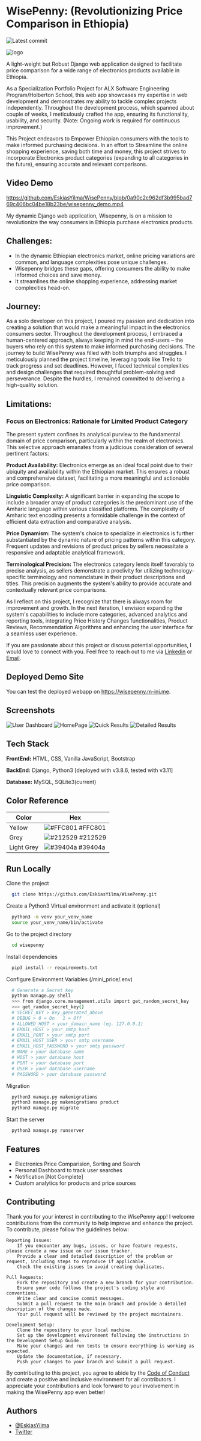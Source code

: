 
# WisePenny: (Revolutionizing Price Comparison in Ethiopia)
![Latest commit](https://img.shields.io/github/last-commit/EskiasYilma/WisePenny?style=round-square)

![logo](https://github.com/EskiasYilma/WisePenny/blob/main/product/static/wisepenny/discount_3.jpg)

A light-weight but Robust Django web application designed to facilitate price comparison for a wide range of electronics products available in Ethiopia.

As a Specialization Portfolio Project for ALX Software Engineering Program/Holberton School, this web app showcases my expertise in web development and demonstrates my ability to tackle complex projects independently. Throughout the development process, which spanned about couple of weeks, I meticulously crafted the app, ensuring its functionality, usability, and security. (Note: Ongoing work is required for continuous improvement.)

This Project endeavors to Empower Ethiopian consumers with the tools to make informed purchasing decisions. In an effort to Streamline the online shopping experience, saving both time and money, this project strives to incorporate Electronics product categories (expanding to all categories in the future), ensuring accurate and relevant comparisons.

## Video Demo
https://github.com/EskiasYilma/WisePenny/blob/0a90c2c962df3b995bad769c406bc04be18b23be/wisepenny_demo.mp4


My dynamic Django web application, Wisepenny, is on a mission to revolutionize the way consumers in Ethiopia purchase electronics products.

## Challenges:

- In the dynamic Ethiopian electronics market, online pricing variations are common, and language complexities pose unique challenges.
- Wisepenny bridges these gaps, offering consumers the ability to make informed choices and save money.
- It streamlines the online shopping experience, addressing market complexities head-on.

## Journey:

As a solo developer on this project, I poured my passion and dedication into creating a solution that would make a meaningful impact in the electronics consumers sector. Throughout the development process, I embraced a human-centered approach, always keeping in mind the end-users – the buyers who rely on this system to make informed purchasing decisions.
The journey to build WisePenny was filled with both triumphs and struggles. I meticulously planned the project timeline, leveraging tools like Trello to track progress and set deadlines. However, I faced technical complexities and design challenges that required thoughtful problem-solving and perseverance. Despite the hurdles, I remained committed to delivering a high-quality solution.

## Limitations:

### Focus on Electronics: Rationale for Limited Product Category

The present system confines its analytical purview to the fundamental domain of price comparison, particularly within the realm of electronics. This selective approach emanates from a judicious consideration of several pertinent factors:

**Product Availability:** Electronics emerge as an ideal focal point due to their ubiquity and availability within the Ethiopian market. This ensures a robust and comprehensive dataset, facilitating a more meaningful and actionable price comparison.

**Linguistic Complexity:** A significant barrier in expanding the scope to include a broader array of product categories is the predominant use of the Amharic language within various classified platforms. The complexity of Amharic text encoding presents a formidable challenge in the context of efficient data extraction and comparative analysis.

**Price Dynamism:** The system's choice to specialize in electronics is further substantiated by the dynamic nature of pricing patterns within this category. Frequent updates and revisions of product prices by sellers necessitate a responsive and adaptable analytical framework.

**Terminological Precision:** The electronics category lends itself favorably to precise analysis, as sellers demonstrate a proclivity for utilizing technology-specific terminology and nomenclature in their product descriptions and titles. This precision augments the system's ability to provide accurate and contextually relevant price comparisons.

As I reflect on this project, I recognize that there is always room for improvement and growth. In the next iteration, I envision expanding the system's capabilities to include more categories, advanced analytics and reporting tools, integrating Price History Changes functionalities, Product Reviews, Recommendation Algorithms and enhancing the user interface for a seamless user experience.

If you are passionate about this project or discuss potential opportunities, I would love to connect with you. Feel free to reach out to me via [Linkedin](https://www.linkedin.com/in/eskiasyilma) or [Email](eskias@m-ini.me).

## Deployed Demo Site
You can test the deployed webapp on https://wisepenny.m-ini.me.


## Screenshots
![User Dashboard](https://github.com/EskiasYilma/WisePenny/blob/363737667e2ed8b238cd9e95f0c19a6e0fb9f179/screenshots/dashboard.png)
![HomePage](https://github.com/EskiasYilma/WisePenny/blob/363737667e2ed8b238cd9e95f0c19a6e0fb9f179/screenshots/HomePage.png)
![Quick Results](https://github.com/EskiasYilma/WisePenny/blob/363737667e2ed8b238cd9e95f0c19a6e0fb9f179/screenshots/dashboard_search_summary.png)
![Detailed Results](https://github.com/EskiasYilma/WisePenny/blob/363737667e2ed8b238cd9e95f0c19a6e0fb9f179/screenshots/dashboard_detailed_search.png)


## Tech Stack

**FrontEnd:** HTML, CSS, Vanilla JavaScript, Bootstrap

**BackEnd:** Django, Python3 [deployed with v3.8.6, tested with v3.11]

**Database:** MySQL, SQLite3(current)


## Color Reference

| Color             | Hex                                                                |
| ----------------- | ------------------------------------------------------------------ |
| Yellow | ![#FFC801](https://via.placeholder.com/10/ffc801?text=+) #FFC801 |
| Grey | ![#212529](https://via.placeholder.com/10/212529?text=+) #212529 |
| Light Grey | ![#39404a](https://via.placeholder.com/10/39404a?text=+) #39404a |

## Run Locally

Clone the project

```bash
  git clone https://github.com/EskiasYilma/WisePenny.git
```

Create a Python3 Virtual environment and activate it (optional)

```bash
  python3 -m venv your_venv_name
  source your_venv_name/bin/activate
```

Go to the project directory

```bash
  cd wisepenny
```

Install dependencies

```bash
  pip3 install -r requirements.txt
```

Configure Environment Variables (/mini_price/.env)

```bash
  # Generate a Secret key
  python manage.py shell
  >>> from django.core.management.utils import get_random_secret_key
  >>> get_random_secret_key()
  # SECRET_KEY > key_generated_above
  # DEBUG > 0 = On   1 = Off
  # ALLOWED_HOST > your_domain_name (eg. 127.0.0.1)
  # EMAIL_HOST > your_smtp_host
  # EMAIL_PORT > your smtp port
  # EMAIL_HOST_USER > your smtp username
  # EMAIL_HOST_PASSWORD > your smtp password
  # NAME > your database name
  # HOST > your database host
  # PORT > your database port
  # USER > your database username
  # PASSWORD > your database password
```

Migration

```bash
  python3 manage.py makemigrations
  python3 manage.py makemigrations product
  python3 manage.py migrate
```

Start the server

```bash
  python3 manage.py runserver
```

## Features

- Electronics Price Comparision, Sorting and Search
- Personal Dashboard to track user searches
- Notification [Not Complete]
- Custom analytics for products and price sources

## Contributing

Thank you for your interest in contributing to the WisePenny app! I welcome contributions from the community to help improve and enhance the project. To contribute, please follow the guidelines below:

    Reporting Issues:
        If you encounter any bugs, issues, or have feature requests, please create a new issue on our issue tracker.
        Provide a clear and detailed description of the problem or request, including steps to reproduce if applicable.
        Check the existing issues to avoid creating duplicates.

    Pull Requests:
        Fork the repository and create a new branch for your contribution.
        Ensure your code follows the project's coding style and conventions.
        Write clear and concise commit messages.
        Submit a pull request to the main branch and provide a detailed description of the changes made.
        Your pull request will be reviewed by the project maintainers.

    Development Setup:
        Clone the repository to your local machine.
        Set up the development environment following the instructions in the Development Setup Guide.
        Make your changes and run tests to ensure everything is working as expected.
        Update the documentation, if necessary.
        Push your changes to your branch and submit a pull request.

By contributing to this project, you agree to abide by the [Code of Conduct](https://github.com/EskiasYilma/WisePenny/blob/master/CODE_OF_CONDUCT.md) and create a positive and inclusive environment for all contributors.
I appreciate your contributions and look forward to your involvement in making the WisePenny app even better!

## Authors

- [@EskiasYilma](https://www.github.com/EskiasYilma)
- [Twitter](https://twitter.com/eskiasyilma)
